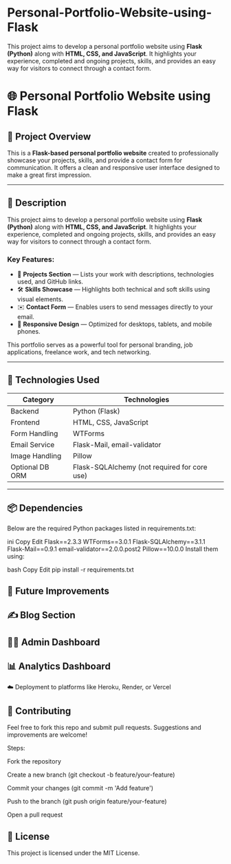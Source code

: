 # Personal-Portfolio-Website-using-Flask
This project aims to develop a personal portfolio website using **Flask (Python)** along with **HTML, CSS, and JavaScript**. It highlights your experience, completed and ongoing projects, skills, and provides an easy way for visitors to connect through a contact form.
# 🌐 Personal Portfolio Website using Flask

## 📌 Project Overview

This is a **Flask-based personal portfolio website** created to professionally showcase your projects, skills, and provide a contact form for communication. It offers a clean and responsive user interface designed to make a great first impression.

---

## 📄 Description

This project aims to develop a personal portfolio website using **Flask (Python)** along with **HTML, CSS, and JavaScript**. It highlights your experience, completed and ongoing projects, skills, and provides an easy way for visitors to connect through a contact form.

### Key Features:
- 🧩 **Projects Section** — Lists your work with descriptions, technologies used, and GitHub links.
- 🛠 **Skills Showcase** — Highlights both technical and soft skills using visual elements.
- ✉️ **Contact Form** — Enables users to send messages directly to your email.
- 📱 **Responsive Design** — Optimized for desktops, tablets, and mobile phones.

This portfolio serves as a powerful tool for personal branding, job applications, freelance work, and tech networking.

---

## 🧰 Technologies Used

| Category         | Technologies                          |
|------------------|----------------------------------------|
| Backend          | Python (Flask)                         |
| Frontend         | HTML, CSS, JavaScript                  |
| Form Handling    | WTForms                                |
| Email Service    | Flask-Mail, email-validator            |
| Image Handling   | Pillow                                 |
| Optional DB ORM  | Flask-SQLAlchemy (not required for core use) |

---

## 📦 Dependencies
Below are the required Python packages listed in requirements.txt:

ini
Copy
Edit
Flask==2.3.3
WTForms==3.0.1
Flask-SQLAlchemy==3.1.1
Flask-Mail==0.9.1
email-validator==2.0.0.post2
Pillow==10.0.0
Install them using:

bash
Copy
Edit
pip install -r requirements.txt


## 🚀 Future Improvements
## ✍️ Blog Section

## 🧑‍💻 Admin Dashboard

## 📊 Analytics Dashboard

☁️ Deployment to platforms like Heroku, Render, or Vercel

## 🤝 Contributing
Feel free to fork this repo and submit pull requests. Suggestions and improvements are welcome!

Steps:

Fork the repository

Create a new branch (git checkout -b feature/your-feature)

Commit your changes (git commit -m 'Add feature')

Push to the branch (git push origin feature/your-feature)

Open a pull request

## 📃 License
This project is licensed under the MIT License.

